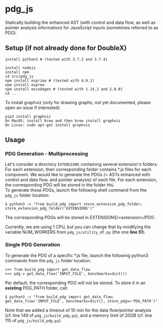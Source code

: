 # pdg_js

Statically building the enhanced AST (with control and data flow, as well as pointer analysis information) for JavaScript inputs (sometimes referred to as PDG).


## Setup (if not already done for DoubleX)

```
install python3 # (tested with 3.7.3 and 3.7.4)

install nodejs
install npm
cd src/pdg_js
npm install esprima # (tested with 4.0.1)
npm install espree
npm install escodegen # (tested with 1.14.2 and 2.0.0)
cd ..
```

To install graphviz (only for drawing graphs, not yet documented, please open an issue if interested)
```
pip3 install graphviz
On MacOS: install brew and then brew install graphviz
On Linux: sudo apt-get install graphviz
```

## Usage

### PDG Generation - Multiprocessing

Let's consider a directory `EXTENSIONS` containing several extension's folders. For each extension, their corresponding folder contains *.js files for each component. We would like to generate the PDGs (= ASTs enhanced with control and data flow, and pointer analysis) of each file. For each extension, the corresponding PDG will be stored in the folder `PDG`.  
To generate these PDGs, launch the following shell command from the `pdg_js` folder location:
```
$ python3 -c "from build_pdg import store_extension_pdg_folder; store_extension_pdg_folder('EXTENSIONS')"
```

The corresponding PDGs will be stored in EXTENSIONS/\<extension\>/PDG`.

Currently, we are using 1 CPU, but you can change that by modifying the variable NUM\_WORKERS from `pdg_js/utility_df.py` (the one **line 51**).


### Single PDG Generation

To generate the PDG of a specific *.js file, launch the following python3 commands from the `pdg_js` folder location:
```
>>> from build_pdg import get_data_flow
>>> pdg = get_data_flow('INPUT_FILE', benchmarks=dict())
```

Per default, the corresponding PDG will not be stored. To store it in an **existing** PDG\_PATH folder, call:
```
$ python3 -c "from build_pdg import get_data_flow; get_data_flow('INPUT_FILE', benchmarks=dict(), store_pdgs='PDG_PATH')"
```


Note that we added a timeout of 10 min for the data flow/pointer analysis (cf. line 149 of `pdg_js/build_pdg.py`), and a memory limit of 20GB (cf. line 115 of `pdg_js/build_pdg.py`).